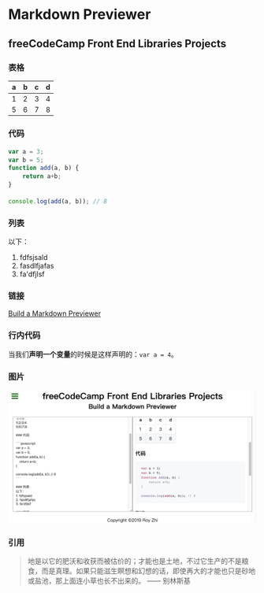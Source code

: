 # Markdown Previewer
## freeCodeCamp Front End Libraries Projects

### 表格

a|b|c|d
-|-|-|-
1|2|3|4
5|6|7|8

### 代码

```javascript
var a = 3;
var b = 5;
function add(a, b) {
    return a+b;
}

console.log(add(a, b)); // 8
```

### 列表
以下：
1. fdfsjsald
2. fasdlfjafas
3. fa'dfjlsf

### 链接
[Build a Markdown Previewer](https://learn.freecodecamp.org/front-end-libraries/front-end-libraries-projects/build-a-markdown-previewer)

### 行内代码

当我们**声明一个变量**的时候是这样声明的：`var a = 4`。

### 图片

![截屏图](./screeshot.png)

### 引用

> 地是以它的肥沃和收获而被估价的；才能也是土地，不过它生产的不是粮食，而是真理。如果只能滋生瞑想和幻想的话，即使再大的才能也只是砂地或盐池，那上面连小草也长不出来的。 —— 别林斯基
